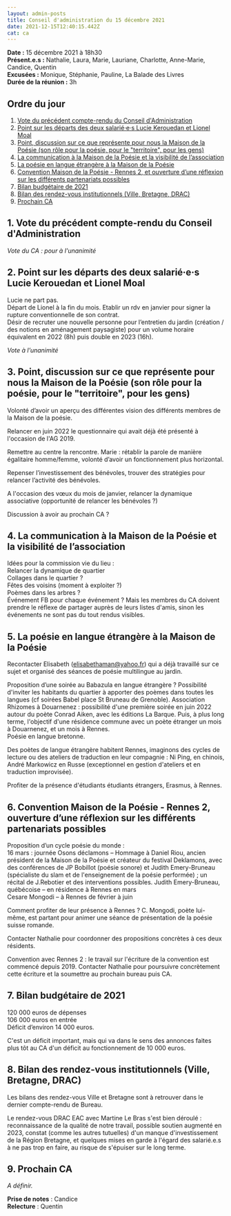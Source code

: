 ```yaml
---
layout: admin-posts
title: Conseil d'administration du 15 décembre 2021
date: 2021-12-15T12:40:15.442Z
cat: ca
---
```

**Date :** 15 décembre 2021 à 18h30  
**Présent.e.s :** Nathalie, Laura, Marie, Lauriane, Charlotte, Anne-Marie, Candice, Quentin  
**Excusées :** Monique, Stéphanie, Pauline, La Balade des Livres   
**Durée de la réunion :** 3h

## Ordre du jour

1. [Vote du précédent compte-rendu du Conseil d'Administration](#un)
2. [Point sur les départs des deux salarié·e·s Lucie Kerouedan et Lionel Moal](#deux)
3. [Point, discussion sur ce que représente pour nous la Maison de la Poésie (son rôle pour la poésie, pour le "territoire", pour les gens)](#trois)
4. [La communication à la Maison de la Poésie et la visibilité de l’association](#quatre)
5. [La poésie en langue étrangère à la Maison de la Poésie](#cinq)
6. [Convention Maison de la Poésie - Rennes 2, et ouverture d’une réflexion sur les différents partenariats possibles](#six)
7. [Bilan budgétaire de 2021](#sept)
8. [Bilan des rendez-vous institutionnels (Ville, Bretagne, DRAC)](#huit)
9. [Prochain CA](#rdv)

## <a name="un"></a> 1\. Vote du précédent compte-rendu du Conseil d'Administration

*Vote du CA : pour à l'unanimité*

## <a name="deux"></a> 2\. Point sur les départs des deux salarié·e·s Lucie Kerouedan et Lionel Moal

Lucie ne part pas.  
Départ de Lionel à la fin du mois. Etablir un rdv en janvier pour signer la rupture conventionnelle de son contrat.  
Désir de recruter une nouvelle personne pour l’entretien du jardin (création / des notions en aménagement paysagiste) pour un volume horaire équivalent en 2022 (8h) puis double en 2023 (16h).

*Vote à l’unanimité*

## <a name="trois"></a> 3\. Point, discussion sur ce que représente pour nous la Maison de la Poésie (son rôle pour la poésie, pour le "territoire", pour les gens)

Volonté d’avoir un aperçu des différentes vision des différents membres de la Maison de la poésie.

Relancer en juin 2022 le questionnaire qui avait déjà été présenté à l'occasion de l'AG 2019.   

Remettre au centre la rencontre. Marie : rétablir la parole de manière égalitaire homme/femme, volonté d’avoir un fonctionnement plus horizontal.

Repenser l’investissement des bénévoles, trouver des stratégies pour relancer l’activité des bénévoles.

A l'occasion des vœux du mois de janvier, relancer la dynamique associative (opportunité de relancer les bénévoles ?)

Discussion à avoir au prochain CA ?

## <a name="quatre"></a> 4\. La communication à la Maison de la Poésie et la visibilité de l’association

Idées pour la commission vie du lieu :  
Relancer la dynamique de quartier  
Collages dans le quartier ?  
Fêtes des voisins (moment à exploiter ?)  
Poèmes dans les arbres ?  
Événement FB pour chaque événement ? Mais les membres du CA doivent prendre le réflexe de partager auprès de leurs listes d'amis, sinon les événements ne sont pas du tout rendus visibles.

## <a name="cinq"></a> 5\. La poésie en langue étrangère à la Maison de la Poésie

Recontacter Elisabeth (elisabethaman@yahoo.fr) qui a déjà travaillé sur ce sujet et organisé des séances de poésie multilingue au jardin.

Proposition d’une soirée au Babazula en langue étrangère ? Possibilité d'inviter les habitants du quartier à apporter des poèmes dans toutes les langues (cf soirées Babel place St Bruneau de Grenoble).
Association Rhizomes à Douarnenez : possibilité d'une première soirée en juin 2022 autour du poète Conrad Aiken, avec les éditions La Barque. Puis, à plus long terme, l'objectif d'une résidence commune avec un poète étranger un mois à Douarnenez, et un mois à Rennes.  
Poésie en langue bretonne.

Des poètes de langue étrangère habitent Rennes, imaginons des cycles de lecture ou des ateliers de traduction en leur compagnie : Ni Ping, en chinois, André Markowicz en Russe (exceptionnel en gestion d'ateliers et en traduction improvisée).

Profiter de la présence d'étudiants étudiants étrangers, Erasmus, à Rennes.

## <a name="six"></a> 6\. Convention Maison de la Poésie - Rennes 2, ouverture d’une réflexion sur les différents partenariats possibles

Proposition d’un cycle poésie du monde :  
16 mars : journée Osons déclamons – Hommage à Daniel Riou, ancien président de la Maison de la Poésie et créateur du festival Deklamons, avec des conférences de JP Bobillot (poésie sonore) et Judith Emery-Bruneau (spécialiste du slam et de l'enseignement de la poésie performée) ; un récital de J.Rebotier et des interventions possibles. 
Judith Emery-Bruneau, québécoise  – en résidence à Rennes en mars  
Cesare Mongodi – à Rennes de février à juin

Comment profiter de leur présence à Rennes ? C. Mongodi, poète lui-même, est partant pour animer une séance de présentation de la poésie suisse romande.

Contacter Nathalie pour coordonner des propositions concrètes à ces deux résidents.

Convention avec Rennes 2 : le travail sur l'écriture de la convention est commencé depuis 2019. Contacter Nathalie pour poursuivre concrètement cette écriture et la soumettre au prochain bureau puis CA.

## <a name="sept"></a> 7\. Bilan budgétaire de 2021

120 000 euros de dépenses  
106 000 euros en entrée  
Déficit d’environ 14 000 euros.

C'est un déficit important, mais qui va dans le sens des annonces faites plus tôt au CA d'un déficit au fonctionnement de 10 000 euros.

## <a name="huit"></a> 8\. Bilan des rendez-vous institutionnels (Ville, Bretagne, DRAC)

Les bilans des rendez-vous Ville et Bretagne sont à retrouver dans le dernier compte-rendu de Bureau.

Le rendez-vous DRAC EAC avec Martine Le Bras s'est bien déroulé : reconnaissance de la qualité de notre travail, possible soutien augmenté en 2023, constat (comme les autres tutuelles) d'un manque d'investissement de la Région Bretagne, et quelques mises en garde à l'égard des salarié.e.s à ne pas trop en faire, au risque de s'épuiser sur le long terme.

## <a name="rdv"></a> 9\. Prochain CA

*A définir.*

**Prise de notes** : Candice  
**Relecture** : Quentin